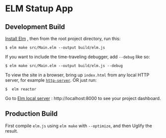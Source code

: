 # ELM Statup App

## Development Build

[Install Elm](https://guide.elm-lang.org/install.html) , then from the root project directory, run this:

```
$ elm make src/Main.elm --output build/elm.js
```

If you want to include the time-traveling debugger, add `--debug` like so:

```
$ elm make src/Main.elm --output build/elm.js --debug
```

To view the site in a browser, bring up `index.html` from any local HTTP server, for example [`http-server`](https://www.npmjs.com/package/http-server).
OR just run:

```
$  elm reactor
```

Go to [Elm local server](http://localhost:8000) : http://localhost:8000 to see your project dashboard.

## Production Build

First compile `elm.js` using `elm make` with `--optimize`, and then Uglify the result.

